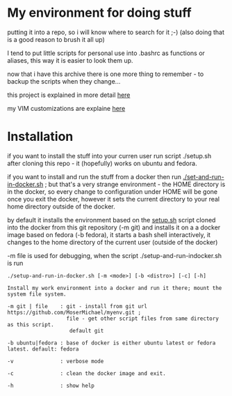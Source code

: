 # My environment for doing stuff

putting it into a repo, so i will know where to search for it ;-) (also doing that is a good reason to brush it all up)

I tend to put little scripts for personal use into .bashrc as functions or aliases, this way it is easier to look them up.

now that i have this archive there is one more thing to remember - to backup the scripts when they change...

this project is explained in more detail [here](https://mosermichael.github.io/cstuff/all/blog/2019/07/24/goodies.html)

my VIM customizations are explaine [here](https://github.com/MoserMichael/myenv/blob/master/VIMENV.md)

# Installation

if you want to install the stuff into your curren user run script ./setup.sh after cloning this repo - it (hopefully) works on ubuntu and fedora.

if you want to install and run the stuff from a docker then run [./set-and-run-in-docker.sh](https://github.com/MoserMichael/myenv/blob/master/setup-and-run-in-docker.sh) ; but that's a very strange environment - the HOME directory is in the docker, so every change to configuration under HOME will be gone once you exit the docker, however it sets the current directory to your real home directory outside of the docker.

by default it installs the environment based on the [setup.sh](https://github.com/MoserMichael/myenv/blob/master/setup.sh) script cloned into the docker from this git repository (-m git) and installs it on a a docker image based on fedora (-b fedora), it starts a bash shell interactively, it changes to the home directory of the current user (outside of the docker)

-m file is used for debugging, when the script ./setup-and-run-indocker.sh is run 

```
./setup-and-run-in-docker.sh [-m <mode>] [-b <distro>] [-c] [-h]

Install my work environment into a docker and run it there; mount the system file system.

-m git | file    : git - install from git url https://github.com/MoserMichael/myenv.git ; 
                   file - get other script files from same directory as this script. 
                    default git

-b ubuntu|fedora : base of docker is either ubuntu latest or fedora latest. default: fedora

-v               : verbose mode

-c               : clean the docker image and exit.

-h               : show help

```
